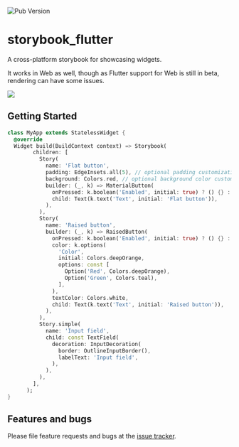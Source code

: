 ![Pub Version](https://img.shields.io/pub/v/storybook_flutter)

# storybook_flutter

A cross-platform storybook for showcasing widgets.

It works in Web as well, though as Flutter support for Web is still in beta, rendering can have some issues. 

![](https://github.com/ookami-kb/storybook_flutter/raw/master/meta/preview.png)

## Getting Started

```dart
class MyApp extends StatelessWidget {
  @override
  Widget build(BuildContext context) => Storybook(
        children: [
          Story(
            name: 'Flat button',
            padding: EdgeInsets.all(5), // optional padding customization
            background: Colors.red, // optional background color customization
            builder: (_, k) => MaterialButton(
              onPressed: k.boolean('Enabled', initial: true) ? () {} : null,
              child: Text(k.text('Text', initial: 'Flat button')),
            ),
          ),
          Story(
            name: 'Raised button',
            builder: (_, k) => RaisedButton(
              onPressed: k.boolean('Enabled', initial: true) ? () {} : null,
              color: k.options(
                'Color',
                initial: Colors.deepOrange,
                options: const [
                  Option('Red', Colors.deepOrange),
                  Option('Green', Colors.teal),
                ],
              ),
              textColor: Colors.white,
              child: Text(k.text('Text', initial: 'Raised button')),
            ),
          ),
          Story.simple(
            name: 'Input field',
            child: const TextField(
              decoration: InputDecoration(
                border: OutlineInputBorder(),
                labelText: 'Input field',
              ),
            ),
          ),
        ],
      );
}
```

## Features and bugs

Please file feature requests and bugs at the [issue tracker][tracker].

[tracker]: https://github.com/ookami-kb/storybook_flutter/issues

